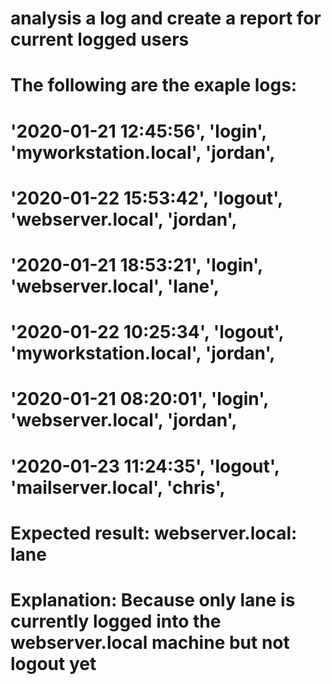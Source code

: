 # analysis a log and create a report for current logged users

# The following are the exaple logs:

# '2020-01-21 12:45:56', 'login', 'myworkstation.local', 'jordan',
# '2020-01-22 15:53:42', 'logout', 'webserver.local', 'jordan',
# '2020-01-21 18:53:21', 'login', 'webserver.local', 'lane',
# '2020-01-22 10:25:34', 'logout', 'myworkstation.local', 'jordan',
# '2020-01-21 08:20:01', 'login', 'webserver.local', 'jordan',
# '2020-01-23 11:24:35', 'logout', 'mailserver.local', 'chris',


# Expected result: webserver.local: lane
# Explanation: Because only lane is currently logged into the webserver.local machine but not logout yet
